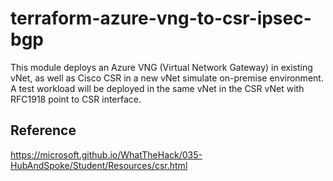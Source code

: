 # terraform-azure-vng-to-csr-ipsec-bgp

This module deploys an Azure VNG (Virtual Network Gateway) in existing vNet, as well as Cisco CSR in a new vNet simulate on-premise environment. A test workload will be deployed in the same vNet in the CSR vNet with RFC1918 point to CSR interface.


## Reference

https://microsoft.github.io/WhatTheHack/035-HubAndSpoke/Student/Resources/csr.html

